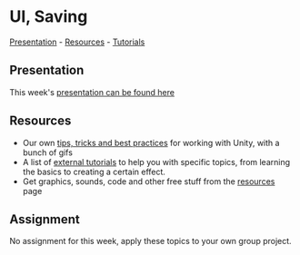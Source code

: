 # UI, Saving

[Presentation](https://hr-cmgt.github.io/Minor-GDD-Unity/presentation_uisaving) -
[Resources](00_resources.md) -
[Tutorials](00_tutorials.md#uisaving)

## Presentation
This week's [presentation can be found here](https://hr-cmgt.github.io/Minor-GDD-Unity/presentation_uisaving)

## Resources
- Our own [tips, tricks and best practices](00_unity.md) for working with Unity, with a bunch of gifs
- A list of [external tutorials](00_tutorials.md#uisaving) to help you with specific topics, from learning the basics to creating a certain effect.
- Get graphics, sounds, code and other free stuff from the [resources](00_resources.md) page

## Assignment
No assignment for this week, apply these topics to your own group project.